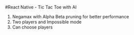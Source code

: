 
#React Native - Tic Tac Toe with AI

1. Negamax with Alpha Beta pruning for better performance 
2. Two players and Impossible mode
3. Can choose players
